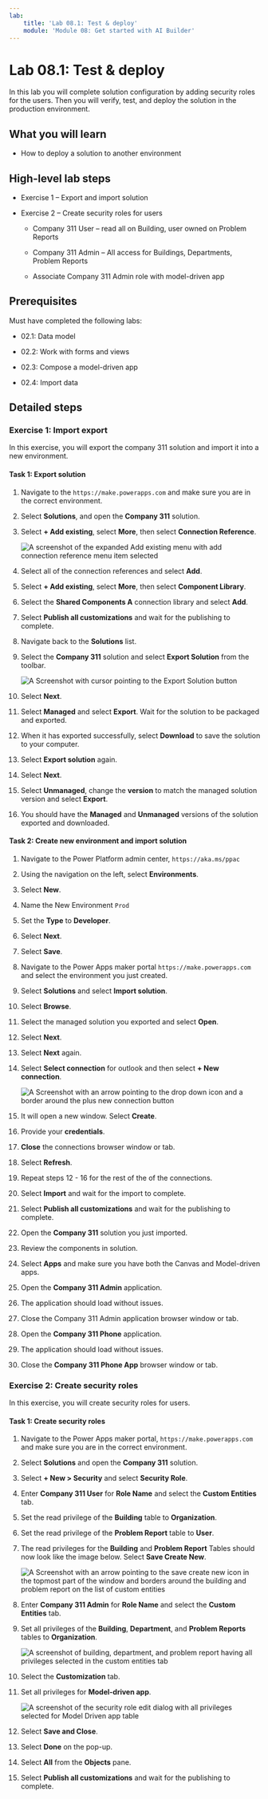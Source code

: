 ```yaml
---
lab:
    title: 'Lab 08.1: Test & deploy'
    module: 'Module 08: Get started with AI Builder'
---
```


# Lab 08.1: Test & deploy

In this lab you will complete solution configuration by adding security roles for the users. Then you will verify, test, and deploy the solution in the production environment.

## What you will learn

  - How to deploy a solution to another environment

## High-level lab steps

-   Exercise 1 – Export and import solution

-   Exercise 2 – Create security roles for users

    -   Company 311 User – read all on Building, user owned on Problem Reports

    -   Company 311 Admin – All access for Buildings, Departments, Problem
        Reports

    -   Associate Company 311 Admin role with model-driven app


## Prerequisites

Must have completed the following labs:

-   02.1: Data model

-   02.2: Work with forms and views

-   02.3: Compose a model-driven app

-   02.4: Import data

## Detailed steps

### Exercise 1: Import export

In this exercise, you will export the company 311 solution and import it into a new environment.

#### Task 1: Export solution

1.  Navigate to the `https://make.powerapps.com` 
    and make sure you are in the correct environment.

2.  Select **Solutions**, and open the **Company 311** solution.

3.  Select **+ Add existing**, select **More**, then select **Connection Reference**.

    ![A screenshot of the expanded Add existing menu with add connection reference menu item selected](06/media/Lab6-Ex1-Task1-1.png)

4.  Select all of the connection references and select **Add**.

5.  Select **+ Add existing**, select **More**, then select **Component Library**.

6.  Select the **Shared Components A** connection library and select **Add**.

7.  Select **Publish all customizations** and wait for the publishing to complete.

8.  Navigate back to the **Solutions** list. 

9.  Select the **Company 311** solution and select **Export Solution** from the toolbar.

    ![A Screenshot with cursor pointing to the Export Solution button](06/media/Lab6-Ex1-Task1-2.png) 

10. Select **Next**.

11. Select **Managed** and select **Export**. Wait for the solution to be packaged and exported.

12. When it has exported successfully, select **Download** to save the solution to your computer. 

13. Select **Export solution** again. 

14. Select **Next**. 

15. Select **Unmanaged**, change the **version** to match the managed solution version and select **Export**. 

16. You should have the **Managed** and **Unmanaged** versions of the solution exported and downloaded.


#### Task 2: Create new environment and import solution

1.  Navigate to the Power Platform admin center, `https://aka.ms/ppac`

2.  Using the navigation on the left, select **Environments**.

3.  Select **New**.

4.  Name the New Environment `Prod`

5.  Set the **Type** to **Developer**.

6.  Select **Next**.

7.  Select **Save**. 

8.  Navigate to the Power Apps maker portal `https://make.powerapps.com` 
    and select the environment you just created.

9.  Select **Solutions** and select **Import solution**.

10. Select **Browse**.

11. Select the managed solution you exported and select **Open**.

12. Select **Next**. 

13. Select **Next** again. 

14. Select **Select connection** for outlook and then select **+ New connection**.

    ![A Screenshot with an arrow pointing to the drop down icon and a border around the plus new connection button](06/media/Lab6-Ex1-Task2-2.png)

15. It will open a new window. Select **Create**.

16. Provide your **credentials**.

17. **Close** the connections browser window or tab.

18. Select **Refresh**.

19. Repeat steps 12 - 16 for the rest of the of the connections.

20. Select **Import** and wait for the import to complete.

21. Select **Publish all customizations** and wait for the publishing to complete.

22. Open the **Company 311** solution you just imported.

23. Review the components in solution.

24. Select **Apps** and make sure you have both the Canvas and Model-driven apps.

25. Open the **Company 311 Admin** application.

26. The application should load without issues.

27. Close the Company 311 Admin application browser window or tab.

28. Open the **Company 311 Phone** application.

29. The application should load without issues.

30. Close the **Company 311 Phone App** browser window or tab.


### Exercise 2: Create security roles

In this exercise, you will create security roles for users.

#### Task 1: Create security roles

1.  Navigate to the Power Apps maker portal, `https://make.powerapps.com` 
    and make sure you are in the correct environment. 

2.  Select **Solutions** and open the **Company 311** solution.

3.  Select **+ New \> Security** and select **Security Role**.

4.  Enter **Company 311 User** for **Role Name** and select the **Custom
    Entities** tab.

5.  Set the read privilege of the **Building** table to **Organization**.

6.  Set the read privilege of the **Problem Report** table to **User**.

7.  The read privileges for the **Building** and **Problem Report** Tables
    should now look like the image below. Select **Save Create New**.

    ![A Screenshot with an arrow pointing to the save create new icon in the topmost part of the window and borders around the building and problem report on the list of custom entities](06/media/Lab6-Ex2-Task1-1.png)

8.  Enter **Company 311 Admin** for **Role Name** and select the **Custom
    Entities** tab.

9.  Set all privileges of the **Building**, **Department**, and **Problem
    Reports** tables to **Organization**.

    ![A screenshot of building, department, and problem report having all privileges selected in the custom entities tab](06/media/Lab6-Ex2-Task1-2.png)

10. Select the **Customization** tab.

11. Set all privileges for **Model-driven app**.

    ![A screenshot of the security role edit dialog with all privileges selected for Model Driven app table](06/media/Lab6-Ex2-Task1-3.png)

12. Select **Save and Close**.

13. Select **Done** on the pop-up.

14. Select **All** from the **Objects** pane.

15. Select **Publish all customizations** and wait for the publishing to
    complete.

